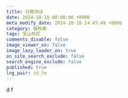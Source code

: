 ```yaml
---
title: 日期测试
date: 2024-10-10 00:00:00 +0900
meta_modify_date: 2024-10-10 14:45:49 +0000
category: 猫档案
tags: 宝山校区
comments_disable: false
image_viewer_on: false
image_lazy_loader_on: true
on_site_search_exclude: false
search_engine_exclude: false
published: true
lng_pair: id_te
---
```

d f